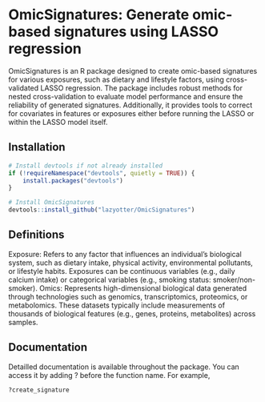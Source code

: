 # OmicSignatures: Generate omic-based signatures using LASSO regression
OmicSignatures is an R package designed to create omic-based signatures for various exposures, such as dietary and lifestyle factors, using cross-validated LASSO regression. The package includes robust methods for nested cross-validation to evaluate model performance and ensure the reliability of generated signatures. Additionally, it provides tools to correct for covariates in features or exposures either before running the LASSO or within the LASSO model itself.

## Installation
```R
# Install devtools if not already installed
if (!requireNamespace("devtools", quietly = TRUE)) {
    install.packages("devtools")
}

# Install OmicSignatures
devtools::install_github("lazyotter/OmicSignatures")
```
## Definitions
Exposure: Refers to any factor that influences an individual’s biological system, such as dietary intake, physical activity, environmental pollutants, or lifestyle habits. Exposures can be continuous variables (e.g., daily calcium intake) or categorical variables (e.g., smoking status: smoker/non-smoker).
Omics: Represents high-dimensional biological data generated through technologies such as genomics, transcriptomics, proteomics, or metabolomics. These datasets typically include measurements of thousands of biological features (e.g., genes, proteins, metabolites) across samples.

## Documentation
Detailled documentation is available throughout the package. You can access it by adding ? before the function name. For example,
```R
?create_signature
```
